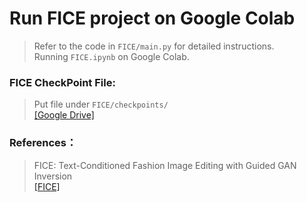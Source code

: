 # Run FICE project on Google Colab
>Refer to the code in `FICE/main.py` for detailed instructions.  
>Running `FICE.ipynb` on Google Colab.

### FICE CheckPoint File:
>Put file under `FICE/checkpoints/`  
>[[Google Drive]](https://drive.google.com/drive/folders/1fBxq_9X-bA_TM4t968PdWdKRkq668TF5?usp=sharing)

### References： 
>FICE: Text-Conditioned Fashion Image Editing with Guided GAN Inversion   
>[[FICE]](https://github.com/MartinPernus/FICE)
